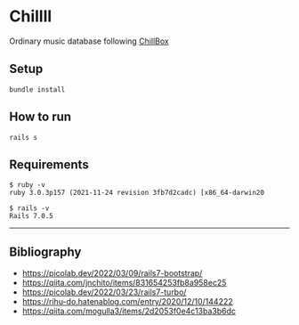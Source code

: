 # Chillll

Ordinary music database following [ChillBox](https://github.com/jonathanjoster/ChillBox)

## Setup
```
bundle install
```

## How to run
```
rails s
```

## Requirements
```
$ ruby -v
ruby 3.0.3p157 (2021-11-24 revision 3fb7d2cadc) [x86_64-darwin20

$ rails -v
Rails 7.0.5
```

---

## Bibliography
- https://picolab.dev/2022/03/09/rails7-bootstrap/
- https://qiita.com/jnchito/items/831654253fb8a958ec25
- https://picolab.dev/2022/03/23/rails7-turbo/
- https://rihu-do.hatenablog.com/entry/2020/12/10/144222
- https://qiita.com/mogulla3/items/2d2053f0e4c13ba3b6dc